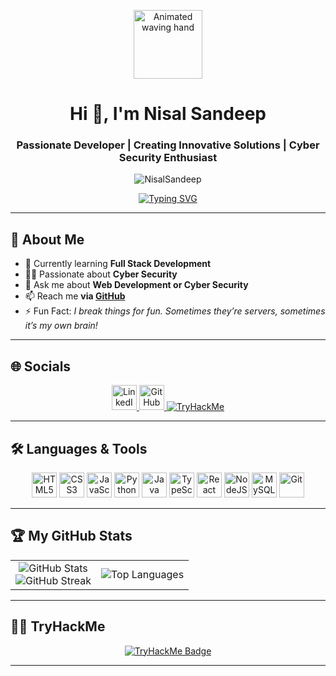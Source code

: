 <p align="center">
  <img src="https://github.com/7oSkaaa/7oSkaaa/blob/main/Images/about_me.gif?raw=true" width="110px" alt="Animated waving hand"/>
</p>
<h1 align="center">Hi 👋, I'm Nisal Sandeep</h1>
<h3 align="center">Passionate Developer | Creating Innovative Solutions | Cyber Security Enthusiast</h3>

<p align="center">
  <img src="https://komarev.com/ghpvc/?username=NisalSandeep&label=Profile%20views&color=0e75b6&style=flat" alt="NisalSandeep" />
</p>

<div align="center">
  <a href="https://github.com/NisalSandeep" target="_blank">
    <img src="https://readme-typing-svg.demolab.com?font=Fira+Code&pause=1000&color=17A589&background=0d1117&center=true&vCenter=true&width=435&lines=Full+Stack+Learner;Web+%26+Cyber+Security+Enthusiast;Always+exploring+new+techs!" alt="Typing SVG" />
  </a>
</div>

---

## 🚀 About Me

- 🌱 Currently learning **Full Stack Development**
- 🧑‍🎓 Passionate about **Cyber Security**
- 💬 Ask me about **Web Development or Cyber Security**
- 📫 Reach me **via [GitHub](https://github.com/NisalSandeep)**
- ⚡ Fun Fact: *I break things for fun. Sometimes they’re servers, sometimes it’s my own brain!*

---

## 🌐 Socials

<p align="center">
  <a href="https://linkedin.com/in/nisal-sandeep" target="_blank">
    <img src="https://raw.githubusercontent.com/Scar1109/skill-icons/59059d9d1a2c092696dc66e00931cc1181a4ce1f/icons/LinkedIn.svg" alt="LinkedIn" height="40" width="40"/>
  </a>
  <a href="https://github.com/NisalSandeep" target="_blank">
    <img src="https://raw.githubusercontent.com/Scar1109/skill-icons/59059d9d1a2c092696dc66e00931cc1181a4ce1f/icons/Github-Dark.svg" alt="GitHub" height="40" width="40"/>
  </a>
  <a href="https://tryhackme.com/p/VMRON" target="_blank">
    <img src="https://img.shields.io/badge/TryHackMe-VMRON-red?logo=tryhackme" alt="TryHackMe"/>
  </a>
</p>

---

## 🛠️ Languages & Tools

<p align="center">
  <img src="https://raw.githubusercontent.com/Scar1109/skill-icons/59059d9d1a2c092696dc66e00931cc1181a4ce1f/icons/HTML.svg" alt="HTML5" width="40" height="40"/>
  <img src="https://raw.githubusercontent.com/Scar1109/skill-icons/59059d9d1a2c092696dc66e00931cc1181a4ce1f/icons/CSS.svg" alt="CSS3" width="40" height="40"/>
  <img src="https://raw.githubusercontent.com/Scar1109/skill-icons/59059d9d1a2c092696dc66e00931cc1181a4ce1f/icons/JavaScript.svg" alt="JavaScript" width="40" height="40"/>
  <img src="https://raw.githubusercontent.com/Scar1109/skill-icons/59059d9d1a2c092696dc66e00931cc1181a4ce1f/icons/Python-Dark.svg" alt="Python" width="40" height="40"/>
  <img src="https://raw.githubusercontent.com/Scar1109/skill-icons/59059d9d1a2c092696dc66e00931cc1181a4ce1f/icons/Java-Dark.svg" alt="Java" width="40" height="40"/>
  <img src="https://raw.githubusercontent.com/Scar1109/skill-icons/59059d9d1a2c092696dc66e00931cc1181a4ce1f/icons/TypeScript.svg" alt="TypeScript" width="40" height="40"/>
  <img src="https://raw.githubusercontent.com/Scar1109/skill-icons/59059d9d1a2c092696dc66e00931cc1181a4ce1f/icons/Angular-Dark.svg" alt="React" width="40" height="40"/>
  <img src="https://raw.githubusercontent.com/Scar1109/skill-icons/59059d9d1a2c092696dc66e00931cc1181a4ce1f/icons/NodeJS-Dark.svg" alt="NodeJS" width="40" height="40"/>
  <img src="https://raw.githubusercontent.com/Scar1109/skill-icons/59059d9d1a2c092696dc66e00931cc1181a4ce1f/icons/MySQL-Dark.svg" alt="MySQL" width="40" height="40"/>
  <img src="https://raw.githubusercontent.com/Scar1109/skill-icons/59059d9d1a2c092696dc66e00931cc1181a4ce1f/icons/Git.svg" alt="Git" width="40" height="40"/>
</p>

---

## 🏆 My GitHub Stats

<table align="center">
<tr>
<td align="center">
  <img src="https://github-readme-stats.vercel.app/api?username=NisalSandeep&theme=dark&show_icons=true&count_private=true" alt="GitHub Stats"/>
  <br/>
  <img src="https://github-readme-streak-stats.herokuapp.com/?user=NisalSandeep&theme=dark&hide_border=false" alt="GitHub Streak"/>
</td>
<td align="center">
  <img src="https://github-readme-stats.anuraghazra1.vercel.app/api/top-langs/?username=NisalSandeep&theme=dark&hide_border=false&no-bg=true&no-frame=true&langs_count=10" alt="Top Languages"/>
</td>
</tr>
</table>

---

## 🧑‍💻 TryHackMe

<p align="center">
  <a href="https://tryhackme.com/p/VMRON" target="_blank">
    <img src="https://tryhackme-badges.s3.amazonaws.com/VMRON.png" alt="TryHackMe Badge"/>
  </a>
</p>

---


